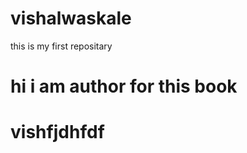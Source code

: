 # vishalwaskale
this is my first repositary
<h1> hi i am author for this book </h1>
<h1> vishfjdhfdf</h1>
